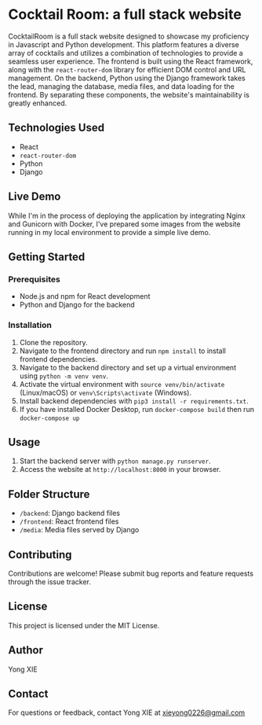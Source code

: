 # Cocktail Room: a full stack website

CocktailRoom is a full stack website designed to showcase my proficiency in Javascript and Python development. This platform features a diverse array of cocktails and utilizes a combination of technologies to provide a seamless user experience. The frontend is built using the React framework, along with the `react-router-dom` library for efficient DOM control and URL management. On the backend, Python using the Django framework takes the lead, managing the database, media files, and data loading for the frontend. By separating these components, the website's maintainability is greatly enhanced.

## Technologies Used

- React
- `react-router-dom`
- Python
- Django

## Live Demo

While I'm in the process of deploying the application by integrating Nginx and Gunicorn with Docker, I've prepared some images from the website running in my local environment to provide a simple live demo.

## Getting Started

### Prerequisites

- Node.js and npm for React development
- Python and Django for the backend

### Installation

1. Clone the repository.
2. Navigate to the frontend directory and run `npm install` to install frontend dependencies.
3. Navigate to the backend directory and set up a virtual environment using `python -m venv venv`.
4. Activate the virtual environment with `source venv/bin/activate` (Linux/macOS) or `venv\Scripts\activate` (Windows).
5. Install backend dependencies with `pip3 install -r requirements.txt`.
6. If you have installed Docker Desktop, run `docker-compose build` then run `docker-compose up` 

## Usage

1. Start the backend server with `python manage.py runserver`.
2. Access the website at `http://localhost:8000` in your browser.

## Folder Structure

- `/backend`: Django backend files
- `/frontend`: React frontend files
- `/media`: Media files served by Django

## Contributing

Contributions are welcome! Please submit bug reports and feature requests through the issue tracker.

## License

This project is licensed under the MIT License.

## Author

Yong XIE

## Contact

For questions or feedback, contact Yong XIE at xieyong0226@gmail.com

